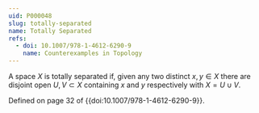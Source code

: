 ```yaml
---
uid: P000048
slug: totally-separated
name: Totally Separated
refs:
  - doi: 10.1007/978-1-4612-6290-9
    name: Counterexamples in Topology
---
```

A space $X$ is totally separated if, given any two distinct $x,y \in X$ there are disjoint open $U, V \subset X$ containing $x$ and $y$ respectively with $X = U \cup V$.

Defined on page 32 of {{doi:10.1007/978-1-4612-6290-9}}.

